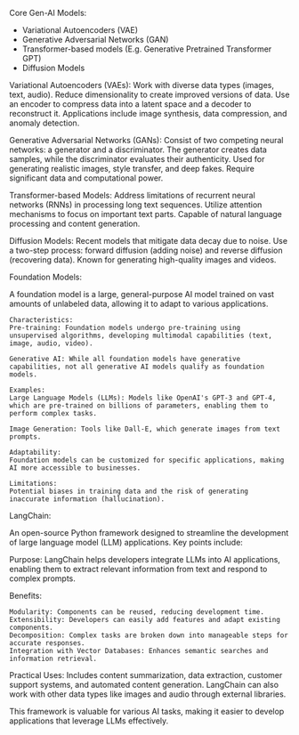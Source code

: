 Core Gen-AI Models:

-   Variational Autoencoders (VAE)
-   Generative Adversarial Networks (GAN)
-   Transformer-based models (E.g. Generative Pretrained Transformer GPT)
-   Diffusion Models

Variational Autoencoders (VAEs):
Work with diverse data types (images, text, audio).
Reduce dimensionality to create improved versions of data.
Use an encoder to compress data into a latent space and a decoder to reconstruct it.
Applications include image synthesis, data compression, and anomaly detection.

Generative Adversarial Networks (GANs):
Consist of two competing neural networks: a generator and a discriminator.
The generator creates data samples, while the discriminator evaluates their authenticity.
Used for generating realistic images, style transfer, and deep fakes.
Require significant data and computational power.

Transformer-based Models:
Address limitations of recurrent neural networks (RNNs) in processing long text sequences.
Utilize attention mechanisms to focus on important text parts.
Capable of natural language processing and content generation.

Diffusion Models:
Recent models that mitigate data decay due to noise.
Use a two-step process: forward diffusion (adding noise) and reverse diffusion (recovering data).
Known for generating high-quality images and videos.

Foundation Models:

A foundation model is a large, general-purpose AI model trained on vast amounts of unlabeled data, allowing it to adapt to various applications.

    Characteristics:
    Pre-training: Foundation models undergo pre-training using unsupervised algorithms, developing multimodal capabilities (text, image, audio, video).

    Generative AI: While all foundation models have generative capabilities, not all generative AI models qualify as foundation models.

    Examples:
    Large Language Models (LLMs): Models like OpenAI's GPT-3 and GPT-4, which are pre-trained on billions of parameters, enabling them to perform complex tasks.

    Image Generation: Tools like Dall-E, which generate images from text prompts.

    Adaptability:
    Foundation models can be customized for specific applications, making AI more accessible to businesses.

    Limitations:
    Potential biases in training data and the risk of generating inaccurate information (hallucination).

LangChain:

An open-source Python framework designed to streamline the development of large language model (LLM) applications. Key points include:

Purpose: LangChain helps developers integrate LLMs into AI applications, enabling them to extract relevant information from text and respond to complex prompts.

Benefits:

    Modularity: Components can be reused, reducing development time.
    Extensibility: Developers can easily add features and adapt existing components.
    Decomposition: Complex tasks are broken down into manageable steps for accurate responses.
    Integration with Vector Databases: Enhances semantic searches and information retrieval.

Practical Uses: Includes content summarization, data extraction, customer support systems, and automated content generation. LangChain can also work with other data types like images and audio through external libraries.

This framework is valuable for various AI tasks, making it easier to develop applications that leverage LLMs effectively.
